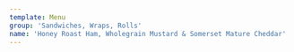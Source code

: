 ```yaml
---
template: Menu
group: 'Sandwiches, Wraps, Rolls'
name: 'Honey Roast Ham, Wholegrain Mustard & Somerset Mature Cheddar'
---
```

